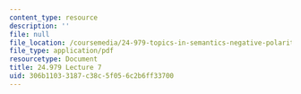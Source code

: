 ```yaml
---
content_type: resource
description: ''
file: null
file_location: /coursemedia/24-979-topics-in-semantics-negative-polarity-items-fall-2018/306b11033187c38c5f056c2b6ff33700_MIT24_979F18_lec7.pdf
file_type: application/pdf
resourcetype: Document
title: 24.979 Lecture 7
uid: 306b1103-3187-c38c-5f05-6c2b6ff33700
---
```

